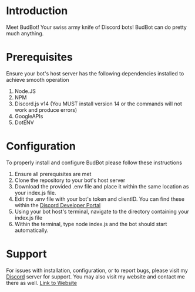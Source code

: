 # Introduction
Meet BudBot! Your swiss army knife of Discord bots! BudBot can do pretty much anything.

# Prerequisites
Ensure your bot's host server has the following dependencies installed to achieve smooth operation
  1. Node.JS
  2. NPM
  3. Discord.js v14 (You MUST install version 14 or the commands will not work and produce errors)
  4. GoogleAPIs
  5. DotENV

# Configuration
To properly install and configure BudBot please follow these instructions
  1. Ensure all prerequisites are met
  2. Clone the repository to your bot's host server
  3. Download the provided .env file and place it within the same location as your index.js file.
  4. Edit the .env file with your bot's token and clientID. You can find these within the [Discord Developer Portal](https://discord.com/developers/applications)
  5. Using your bot host's terminal, navigate to the directory containing your index.js file
  6. Within the terminal, type node index.js and the bot should start automatically.

# Support
For issues with installation, configuration, or to report bugs, please visit my [Discord](https://www.discord.gg/FfdJxUaP8y) server for support.
You may also visit my website and contact me there as well. [Link to Website](https://www.stonedcookiegaming.com)
